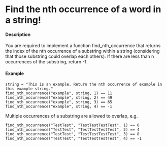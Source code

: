 # Find the nth occurrence of a word in a string!

#### Description

You are required to implement a function find_nth_occurrence that returns the index of the nth occurrence of a substring within a string (considering that those substring could overlap each others). If there are less than n occurrences of the substring, return -1.

#### Example
````
string = "This is an example. Return the nth occurrence of example in this example string."
find_nth_occurrence("example", string, 1) == 11
find_nth_occurrence("example", string, 2) == 49
find_nth_occurrence("example", string, 3) == 65
find_nth_occurrence("example", string, 4) == -1
````
Multiple occurrences of a substring are allowed to overlap, e.g.
````
find_nth_occurrence("TestTest", "TestTestTestTest", 1) == 0
find_nth_occurrence("TestTest", "TestTestTestTest", 2) == 4
find_nth_occurrence("TestTest", "TestTestTestTest", 3) == 8
find_nth_occurrence("TestTest", "TestTestTestTest", 4) == -1
````